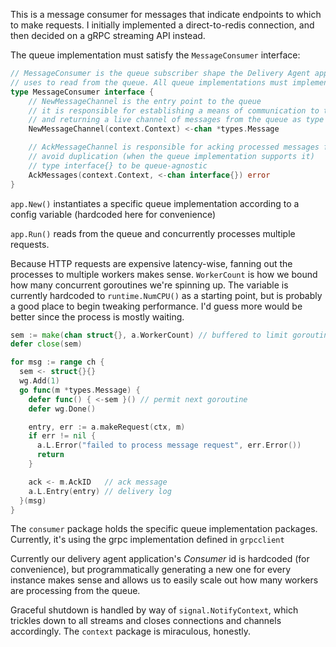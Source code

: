 This is a message consumer for messages that indicate endpoints to which to make requests. I initially implemented a direct-to-redis connection, and then decided on a gRPC streaming API instead.

The queue implementation must satisfy the `MessageConsumer` interface:

```go
// MessageConsumer is the queue subscriber shape the Delivery Agent app
// uses to read from the queue. All queue implementations must implement
type MessageConsumer interface {
	// NewMessageChannel is the entry point to the queue
	// it is responsible for establishing a means of communication to the queue
	// and returning a live channel of messages from the queue as type *types.Message
	NewMessageChannel(context.Context) <-chan *types.Message

	// AckMessageChannel is responsible for acking processed messages from the queue to
	// avoid duplication (when the queue implementation supports it)
	// type interface{} to be queue-agnostic
	AckMessages(context.Context, <-chan interface{}) error
}
```

`app.New()` instantiates a specific queue implementation according to a config variable (hardcoded here for convenience)

`app.Run()` reads from the queue and concurrently processes multiple requests.

Because HTTP requests are expensive latency-wise, fanning out the processes to multiple workers makes sense. `WorkerCount` is how we bound how many concurrent goroutines we're spinning up. The variable is currently hardcoded to `runtime.NumCPU()` as a starting point, but is probably a good place to begin tweaking performance. I'd guess more would be better since the process is mostly waiting.

```go
sem := make(chan struct{}, a.WorkerCount) // buffered to limit goroutines
defer close(sem)

for msg := range ch {
  sem <- struct{}{}
  wg.Add(1)
  go func(m *types.Message) {
    defer func() { <-sem }() // permit next goroutine
    defer wg.Done()

    entry, err := a.makeRequest(ctx, m)
    if err != nil {
      a.L.Error("failed to process message request", err.Error())
      return
    }

    ack <- m.AckID   // ack message
    a.L.Entry(entry) // delivery log
  }(msg)
}
```

The `consumer` package holds the specific queue implementation packages. Currently, it's using the grpc implementation defined in `grpcclient`

Currently our delivery agent application's _Consumer_ id is hardcoded (for convenience), but programmatically generating a new one for every instance makes sense and allows us to easily scale out how many workers are processing from the queue.

Graceful shutdown is handled by way of `signal.NotifyContext`, which trickles down to all streams and closes connections and channels accordingly. The `context` package is miraculous, honestly.